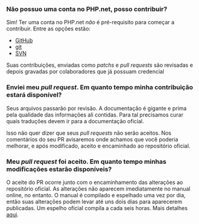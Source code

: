 ### Não possuo uma conta no PHP.net, posso contribuir?

Sim! Ter uma conta no PHP.net *não* é pré-requisito para começar a contribuir. Entre as opções estão:

* [GitHub](https://github.com/phpdocbrbridge/traducao/wiki/Roteiro-GitHub)
* [git](https://github.com/phpdocbrbridge/traducao/wiki/Roteiro-Git)
* [SVN](https://github.com/phpdocbrbridge/traducao/wiki/Roteiro-SVN)

Suas contribuições, enviadas como *patchs* e *pull requests* são revisadas e depois gravadas por colaboradores que já possuam credencial

### Enviei meu *pull request*. Em quanto tempo minha contribuição estará disponível?

Seus arquivos passarão por revisão. A documentação é gigante e prima pela qualidade das informações ali contidas. Para tal precisamos curar quais traduções devem ir para a documentação oficial.

Isso não quer dizer que seus *pull requests* não serão aceitos. Nos comentários do seu PR avisaremos onde achamos que você poderia melhorar, e após modificado, aceito e encaminhado ao repositório oficial.

### Meu *pull request* foi aceito. Em quanto tempo minhas modificações estarão disponíveis?

O aceite do PR ocorre junto com o encaminhamento das alterações ao repositório oficial. As alterações não aparecem imediatamente no manual online, no entanto. O manual é compilado e espelhado uma vez por dia, então suas alterações podem levar até uns dois dias para aparecerem publicadas. Um espelho oficial compila a cada seis horas. Mais detalhes [aqui](https://github.com/phpdocbrbridge/traducao/wiki/Guia-de-edi%C3%A7%C3%A3o-do-manual#visualizando-as-altera%C3%A7%C3%B5es-online).
